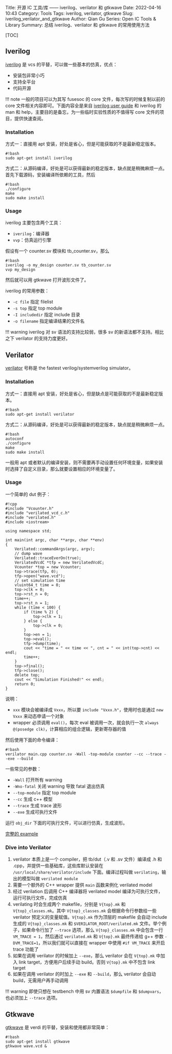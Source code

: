 Title: 开源 IC 工具/库 —— iverilog、verilator 和 gtkwave
Date: 2022-04-16 10:43
Category: Tools
Tags: iverilog, verilator, gtkwave
Slug: iverilog_verilator_and_gtkwave
Author: Qian Gu
Series: Open IC Tools & Library
Summary: 总结 iverilog、verilator 和 gtkwave 的常用使用方法

[TOC]

## Iverilog

[iverilog][iverilog] 是 vcs 的平替，可以做一些基本的仿真，优点：

- 安装包非常小巧
- 支持全平台
- 代码开源

!!! note
     一般的项目可以为其写 fusesoc 的 core 文件，每次写的时候复制以前的 core 文件相关内容即可。下面内容全是来自 [iverilog user guide][iverilog user guide] 和 iverilog 的 man 和 help，主要目的是备忘，为一些临时实验性质的不值得写 core 文件的项目，提供快速查阅。

[iverilog]: http://iverilog.icarus.com/
[iverilog user guide]: https://iverilog.fandom.com/wiki/User_Guide

### Installation

方式一：直接用 apt 安装，好处是省心，但是可能获取的不是最新稳定版本。

```
#!bash
sudo apt-get install iverilog
```

方式二：从源码编译，好处是可以获得最新的稳定版本，缺点就是稍微麻烦一点。首先下载源码，安装编译所依赖的工具，然后

```
#!bash
./configure
make
sudo make install
```

### Usage

iverilog 主要包含两个工具：

- `iverilog`：编译器
- `vvp`：仿真运行引擎

假设有一个 counter.sv 模块和 tb_counter.sv，那么

```
#!bash
iverilog -o my_design counter.sv tb_counter.sv
vvp my_design
```

然后就可以用 gtkwave 打开波形文件了。

iverilog 的常用参数：

- `-c file` 指定 filelist
- `-s top` 指定 top module
- `-I includedir` 指定 include 目录
- `-o filename` 指定编译结果的文件名

!!! warning
     iverilog 对 sv 语法的支持比较弱，很多 sv 的新语法都不支持。相比之下 verilator 的支持力度更好。

## Verilator
 
[verilator][verilator] 号称是 the fastest verilog/systemverilog simulator。

[verilator]: https://www.veripool.org/verilator/

### Installation

方式一：直接用 apt 安装，好处是省心，但是缺点是可能获取的不是最新稳定版本。

```
#!bash
sudo apt-get install verilator
```

方式二：从源码编译，好处是可以获得最新的稳定版本，缺点就是稍微麻烦一点。

```
#!bash
autoconf
./configure
make
sudo make install
```

一般用 apt 或者默认的编译安装，则不需要再手动设置任何环境变量，如果安装时选择了自定义目录，那么就要设置相应的环境变量了。

### Usage

一个简单的 dut 例子：

```
#!cpp
#include "Vcounter.h"
#include "verilated_vcd_c.h"
#include "verilated.h"
#include <iostream>

using namespace std;

int main(int argc, char **argv, char **env)
{
    Verilated::commandArgs(argc, argv);
    // dump wave
    Verilated::traceEverOn(true);
    VerilatedVcdC *tfp = new VerilatedVcdC;
    Vcounter *top = new Vcounter;
    top->trace(tfp, 0);
    tfp->open("wave.vcd");
    // set simulation time
    vluint64_t time = 0;
    top->clk = 0;
    top->rst_n = 0;
    time++;
    top->rst_n = 1;
    while (time < 100) {
        if (time % 2) {
            top->clk = 1;
        } else {
            top->clk = 0;
        }
        top->en = 1;
        top->eval();
        tfp->dump(time);
        cout << "time = " << time << ", cnt = " << int(top->cnt) << endl;
        time++;
    }
    top->final();
    tfp->close();
    delete top;
    cout << "Simulation Finished!" << endl;
    return 0;
}
```

说明：

- `xxx` 模块会被编译成 `Vxxx`，所以要 `include "Vxxx.h"`，使用时也是通过 `new Vxxx` 来动态申请一个对象
- wrapper 必须调用 `eval()`，每次 eval 被调用一次，就会执行一次 `always @(posedge clk)`，计算相应的组合逻辑，更新寄存器的值

然后使用下面的命令编译：

```
#!bash
verilator main.cpp counter.sv -Wall -top-module counter --cc --trace --exe --build
```

一些常见的参数：

- `-Wall` 打开所有 warning
- `-Wno-fatal` 关闭 warning 导致 fatal 退出仿真
- `--top-module` 指定 top module
- `--cc` 生成 c++ 模型
- `--trace` 生成 trace 波形
- `--exe` 生成可执行文件

运行 `obj_dir` 下面的可执行文件，可以进行仿真，生成波形。

[完整的 example][dic_template]

[dic_template]: https://github.com/qian-gu/dic_template

### Dive into Verilator

1. verilator 本质上是一个 compiler，把 tb/dut（.v 和 .sv 文件）编译成 .h 和 .cpp，并提供一些基础库，这些库默认安装在 `/usr/local/share/verilator/include` 下面。编译过程叫做 `verilating`，输出的模型叫做 `verilated module`
2. 需要一个额外的 C++ wrapper 提供 `main` 函数来例化 verilated model
3. 经过 verilation 后调用 C++ 编译器将 verilated model 编译为可执行文件，运行可执行文件，完成仿真
4. verilating 时会生成两个 makefile，分别是 `V{top}.mk` 和 `V{top}_classes.mk`。其中 `V{top}_classes.mk` 会根据命令行参数给一些 verilator 预定义的变量赋值。`V{top}.mk` 作为顶层的 makefile 会自动 include 生成的 `V{top}_classes.mk` 和 `$VERILATOR_ROOT/verilated.mk` 文件。举个例子，如果命令行加了 `--trace` 选项，那么 `V{top}_classes.mk` 中会包含一行 `VM_TRACE = 1`，然后通过 `verilated.mk` 和 `V{top}.mk` 最终传递给 g++ 参数 `-DVM_TRACE=1`，所以我们就可以直接在 wrapper 中使用 `#if VM_TRACE` 来开启 trace 功能了
5. 如果在调用 verilator 的时候加上 `--exe`，那么 verilator 会在 `V{top}.mk` 中加入 link target，方便用户后续手动 build。否则 `V{top}.mk` 中不包含 link target
6. 如果在调用 verilator 的时加上 `--exe` 和 `--build`，那么 verilator 会自动 build，无需用户再手动调用

!!! warning
    即使只想在 testbench 中用 sv 内置语法 `$dumpfile` 和 `$dumpvars`，也必须加上 `--trace` 选项。

## Gtkwave

[gtkwave][gtkwave] 是 verdi 的平替，安装和使用都非常简单：

[gtkwave]: https://github.com/gtkwave/gtkwave

```
#!bash
sudo apt-get install gtkwave
gtkwave wave.vcd &
```